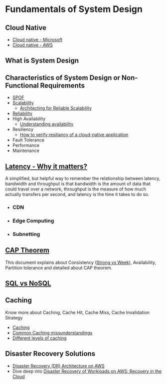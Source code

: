 # Fundamentals of System Design
## Cloud Native
- [Cloud native - Microsoft](https://learn.microsoft.com/en-us/dotnet/architecture/cloud-native/definition)
- [Cloud native - AWS](https://aws.amazon.com/what-is/cloud-native/)
## What is System Design
## Characteristics of System Design or Non-Functional Requirements
- [SPOF](https://en.wikipedia.org/wiki/Single_point_of_failure)
- [Scalability](https://systemdesignprep.com/scalability)
    - [Architecting for Reliable Scalability](https://aws.amazon.com/blogs/architecture/architecting-for-reliable-scalability/) 
- [Reliability](https://docs.aws.amazon.com/wellarchitected/latest/reliability-pillar/reliability.html)
- High Availability
    - [Understanding availability](https://docs.aws.amazon.com/whitepapers/latest/availability-and-beyond-improving-resilience/understanding-availability.html) 
- Resiliency
    - [How to verify resiliancy of a cloud-native application](https://www.ibm.com/blog/a-four-step-approach-to-verifying-the-resiliency-of-cloud-native-applications/)
- Fault Tolerance
- Performance
- Maintenance
## [Latency - Why it matters?](https://www.ibm.com/topics/latency)
A simplified, but helpful way to remember the relationship between latency, bandwidth and throughput is that bandwidth is the amount of data that could travel over a network, throughput is the measure of how much actually transfers per second, and latency is the time it takes to do so.
- ### CDN
- ### Edge Computing
- ### Subnetting
## [CAP Theorem](https://www.ibm.com/topics/cap-theorem)
This document explains about Consistency ([Strong vs Week](https://www.geeksforgeeks.org/eventual-vs-strong-consistency-in-distributed-databases/)), Availability, Partition tolerance and detailed about CAP theorem.


## [SQL vs NoSQL](https://www.ibm.com/blog/sql-vs-nosql/)
## Caching
Know more about Caching, Cache Hit, Cache Miss, Cache Invalidation Strategy
- [Caching](https://medium.com/must-know-computer-science/system-design-caching-acbd1b02ca01)
- [Common Caching missunderstandings](https://medium.com/geekculture/system-design-basics-5-common-caching-misunderstandings-explained-2f19b1c88373)
- [Different levels of caching](https://medium.com/@abhishekranjandev/caching-in-system-design-an-in-depth-exploration-b51e2c2e4dbd)

## Disaster Recovery Solutions
- [Disaster Recovery (DR) Architecture on AWS](https://aws.amazon.com/blogs/architecture/disaster-recovery-dr-architecture-on-aws-part-i-strategies-for-recovery-in-the-cloud/)
- Dive deep into [Disaster Recovery of Workloads on AWS: Recovery in the Cloud](https://docs.aws.amazon.com/whitepapers/latest/disaster-recovery-workloads-on-aws/introduction.html)
